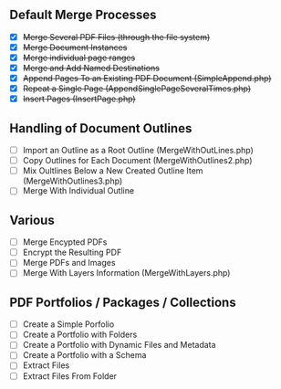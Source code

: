 
## Default Merge Processes
- [x] ~~Merge Several PDF Files (through the file system)~~
- [x] ~~Merge Document Instances~~
- [x] ~~Merge individual page ranges~~
- [x] ~~Merge and Add Named Destinations~~
- [x] ~~Append Pages To an Existing PDF Document (SimpleAppend.php)~~
- [x] ~~Repeat a Single Page (AppendSinglePageSeveralTimes.php)~~
- [x] ~~Insert Pages (InsertPage.php)~~

## Handling of Document Outlines
- [ ] Import an Outline as a Root Outline (MergeWithOutLines.php)
- [ ] Copy Outlines for Each Document (MergeWithOutlines2.php)
- [ ] Mix Oultlines Below a New Created Outline Item (MergeWithOutlines3.php)
- [ ] Merge With Individual Outline

## Various
- [ ] Merge Encypted PDFs
- [ ] Encrypt the Resulting PDF
- [ ] Merge PDFs and Images
- [ ] Merge With Layers Information (MergeWithLayers.php)

## PDF Portfolios / Packages / Collections
- [ ] Create a Simple Porfolio
- [ ] Create a Portfolio with Folders
- [ ] Create a Portfolio with Dynamic Files and Metadata
- [ ] Create a Portfolio with a Schema
- [ ] Extract Files
- [ ] Extract Files From Folder
